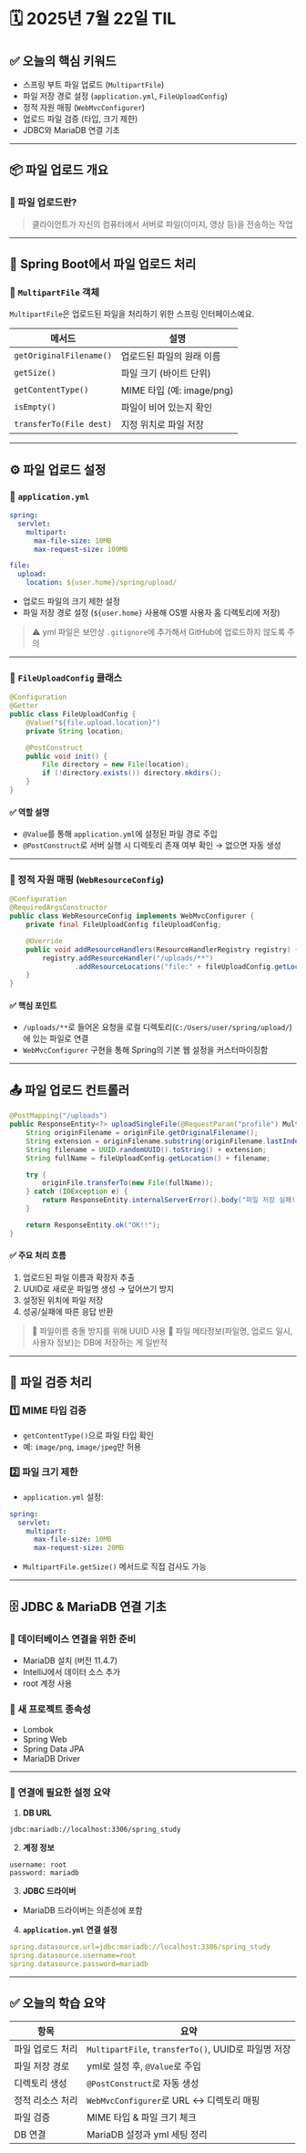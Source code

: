 
# 🗓️ 2025년 7월 22일 TIL

## ✅ 오늘의 핵심 키워드

* 스프링 부트 파일 업로드 (`MultipartFile`)
* 파일 저장 경로 설정 (`application.yml`, `FileUploadConfig`)
* 정적 자원 매핑 (`WebMvcConfigurer`)
* 업로드 파일 검증 (타입, 크기 제한)
* JDBC와 MariaDB 연결 기초

---

## 📦 파일 업로드 개요

### 🔹 파일 업로드란?

> 클라이언트가 자신의 컴퓨터에서 서버로 파일(이미지, 영상 등)을 전송하는 작업

---

## 📁 Spring Boot에서 파일 업로드 처리

### 🔸 `MultipartFile` 객체

`MultipartFile`은 업로드된 파일을 처리하기 위한 스프링 인터페이스예요.

| 메서드                     | 설명                     |
| ----------------------- | ---------------------- |
| `getOriginalFilename()` | 업로드된 파일의 원래 이름         |
| `getSize()`             | 파일 크기 (바이트 단위)         |
| `getContentType()`      | MIME 타입 (예: image/png) |
| `isEmpty()`             | 파일이 비어 있는지 확인          |
| `transferTo(File dest)` | 지정 위치로 파일 저장           |

---

## ⚙️ 파일 업로드 설정

### 🔸 `application.yml`

```yaml
spring:
  servlet:
    multipart:
      max-file-size: 10MB
      max-request-size: 100MB

file:
  upload:
    location: ${user.home}/spring/upload/
```

* 업로드 파일의 크기 제한 설정
* 파일 저장 경로 설정 (`${user.home}` 사용해 OS별 사용자 홈 디렉토리에 저장)

> ⚠️ yml 파일은 보안상 `.gitignore`에 추가해서 GitHub에 업로드하지 않도록 주의

---

### 🔸 `FileUploadConfig` 클래스

```java
@Configuration
@Getter
public class FileUploadConfig {
    @Value("${file.upload.location}")
    private String location;

    @PostConstruct
    public void init() {
        File directory = new File(location);
        if (!directory.exists()) directory.mkdirs();
    }
}
```

#### ✅ 역할 설명

* `@Value`를 통해 `application.yml`에 설정된 파일 경로 주입
* `@PostConstruct`로 서버 실행 시 디렉토리 존재 여부 확인 → 없으면 자동 생성

---

### 🔸 정적 자원 매핑 (`WebResourceConfig`)

```java
@Configuration
@RequiredArgsConstructor
public class WebResourceConfig implements WebMvcConfigurer {
    private final FileUploadConfig fileUploadConfig;

    @Override
    public void addResourceHandlers(ResourceHandlerRegistry registry) {
        registry.addResourceHandler("/uploads/**")
                .addResourceLocations("file:" + fileUploadConfig.getLocation());
    }
}
```

#### ✅ 핵심 포인트

* `/uploads/**`로 들어온 요청을 로컬 디렉토리(`C:/Users/user/spring/upload/`)에 있는 파일로 연결
* `WebMvcConfigurer` 구현을 통해 Spring의 기본 웹 설정을 커스터마이징함

---

## 📤 파일 업로드 컨트롤러

```java
@PostMapping("/uploads")
public ResponseEntity<?> uploadSingleFile(@RequestParam("profile") MultipartFile originFile) {
    String originFilename = originFile.getOriginalFilename();
    String extension = originFilename.substring(originFilename.lastIndexOf("."));
    String filename = UUID.randomUUID().toString() + extension;
    String fullName = fileUploadConfig.getLocation() + filename;

    try {
        originFile.transferTo(new File(fullName));
    } catch (IOException e) {
        return ResponseEntity.internalServerError().body("파일 저장 실패!");
    }

    return ResponseEntity.ok("OK!!");
}
```

#### ✅ 주요 처리 흐름

1. 업로드된 파일 이름과 확장자 추출
2. UUID로 새로운 파일명 생성 → 덮어쓰기 방지
3. 설정된 위치에 파일 저장
4. 성공/실패에 따른 응답 반환

> 🎯 파일이름 충돌 방지를 위해 UUID 사용
> 🎯 파일 메타정보(파일명, 업로드 일시, 사용자 정보)는 DB에 저장하는 게 일반적

---

## 🧪 파일 검증 처리

### 1️⃣ MIME 타입 검증

* `getContentType()`으로 파일 타입 확인
* 예: `image/png`, `image/jpeg`만 허용

### 2️⃣ 파일 크기 제한

* `application.yml` 설정:

```yaml
spring:
  servlet:
    multipart:
      max-file-size: 10MB
      max-request-size: 20MB
```

* `MultipartFile.getSize()` 메서드로 직접 검사도 가능

---

## 🗄️ JDBC & MariaDB 연결 기초

### 🔹 데이터베이스 연결을 위한 준비

* MariaDB 설치 (버전 11.4.7)
* IntelliJ에서 데이터 소스 추가
* root 계정 사용

### 🔹 새 프로젝트 종속성

* Lombok
* Spring Web
* Spring Data JPA
* MariaDB Driver

---

### 🔹 연결에 필요한 설정 요약

1. **DB URL**

```text
jdbc:mariadb://localhost:3306/spring_study
```

2. **계정 정보**

```text
username: root
password: mariadb
```

3. **JDBC 드라이버**

* MariaDB 드라이버는 의존성에 포함

4. **`application.yml` 연결 설정**

```yaml
spring.datasource.url=jdbc:mariadb://localhost:3306/spring_study
spring.datasource.username=root
spring.datasource.password=mariadb
```

---

## ✅ 오늘의 학습 요약

| 항목        | 요약                                            |
| --------- | --------------------------------------------- |
| 파일 업로드 처리 | `MultipartFile`, `transferTo()`, UUID로 파일명 저장 |
| 파일 저장 경로  | yml로 설정 후, `@Value`로 주입                       |
| 디렉토리 생성   | `@PostConstruct`로 자동 생성                       |
| 정적 리소스 처리 | `WebMvcConfigurer`로 URL ↔ 디렉토리 매핑             |
| 파일 검증     | MIME 타입 & 파일 크기 체크                            |
| DB 연결     | MariaDB 설정과 yml 세팅 정리                         |

